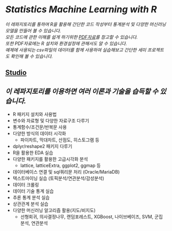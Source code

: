 # **_Statistics Machine Learning with R_**

_이 레파지토리를 통하여 R을 활용해 간단한 코드 작성부터 통계분석 및 다양한 머신러닝 모델을 만들어 볼 수 있습니다. <br>
모든 코드에 관한 이해를 쉽게 하기위한 [PDF자료](./ppt)를 참고할 수 있습니다. <br>
또한 PDF자료에는 R 설치와 환경설정에 관해서도 알 수 있습니다. <br>
예제에 사용되는 csv파일의 데이터를 함께 사용하여 실습해보고 간단한 세미 프로젝트도 확인해 볼 수 있습니다._


## **[Studio](./studio)**
_이 레파지토리를 이용하면 여러 이론과 기술을 습득할 수 있습니다._
---
 - R 패키지 설치와 사용법
 - 변수와 자료형 및 다양한 자료구조 다루기
 - 통계함수/조건문/반복문 사용
 - 다양한 방식의 데이터 시각화
     - 파이차트, 막대차트, 산점도, 히스토그램 등
 - dplyr/reshape2 패키지 다루기
 - R을 활용한 EDA 실습
 - 다양한 패키지를 활용한 고급시각화 분석
      - lattice, latticeExtra, ggplot2, ggmap 등
 - 데이터베이스 연결 및 sql쿼리문 처리 (Oracle/MariaDB)
 - 텍스트마이닝 실습 (토픽분석/연관분석/감성분석)
 - 데이터 크롤링
 - 데이터 기술 통계 실습
 - 추론 통계 분석 실습
 - 상관관계 분석 실습
 - 다양한 머신러닝 알고리즘 활용(지도/비지도)
      - 선형회귀, 의사결정나무, 랜덤포레스트, XGBoost, 나이브베이즈, SVM, 군집분석, 연관분석 

